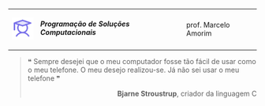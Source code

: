 <table>
    <tr>
        <td>
            <img src="/assets/bullet.svg" width="48px">
        </td>
        <td>
            <h5>
            Programação de Soluções Computacionais
            </h5>
        </td>
        <td>
            prof. Marcelo Amorim
        </td>
    </tr>
</table>

>❝ Sempre desejei que o meu computador fosse tão fácil de usar como o meu telefone. O meu desejo realizou-se. Já não sei usar o meu telefone ❞
> <div align="right"><b>Bjarne Stroustrup</b>, criador da linguagem C</div>